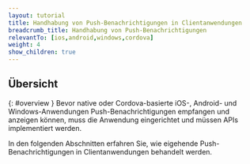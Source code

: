 ```yaml
---
layout: tutorial
title: Handhabung von Push-Benachrichtigungen in Clientanwendungen
breadcrumb_title: Handhabung von Push-Benachrichtigungen
relevantTo: [ios,android,windows,cordova]
weight: 4
show_children: true
---
```

<!-- NLS_CHARSET=UTF-8 -->
## Übersicht
{: #overview }
Bevor native oder Cordova-basierte iOS-, Android- und Windows-Anwendungen Push-Benachrichtigungen empfangen und anzeigen können,
muss die Anwendung eingerichtet und müssen APIs implementiert werden. 

In den folgenden Abschnitten erfahren Sie, wie eigehende Push-Benachrichtigungen in Clientanwendungen behandelt werden.  
